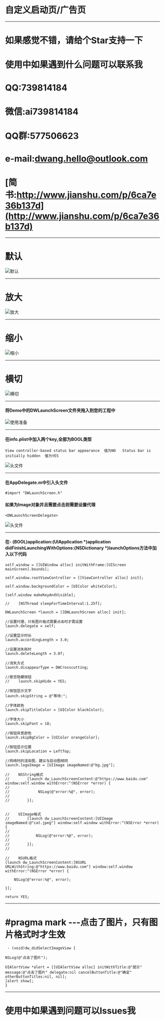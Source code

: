 # 自定义启动页/广告页
---
# 如果感觉不错，请给个Star支持一下
# 使用中如果遇到什么问题可以联系我
# QQ:739814184 
# 微信:ai739814184
# QQ群:577506623
# e-mail:dwang.hello@outlook.com
# [简书:http://www.jianshu.com/p/6ca7e36b137d](http://www.jianshu.com/p/6ca7e36b137d)
---
# 默认
![默认](https://github.com/dwanghello/DWLaunchScreenTest/blob/master/DWLaunchScreenTest/默认.gif)

---
# 放大
![放大](https://github.com/dwanghello/DWLaunchScreenTest/blob/master/DWLaunchScreenTest/放大.gif)

---
# 缩小
![缩小](https://github.com/dwanghello/DWLaunchScreenTest/blob/master/DWLaunchScreenTest/缩小.gif)

---
# 横切
![横切](https://github.com/dwanghello/DWLaunchScreenTest/blob/master/DWLaunchScreenTest/横切.gif)

---
#### 将Demo中的DWLaunchScreen文件夹拖入到您的工程中
![使用准备](https://github.com/dwanghello/DWLaunchScreenTest/blob/master/DWLaunchScreenTest/使用准备.png)


---
#### 在info.plist中加入两个key,全部为BOOL类型
    
    View controller-based status bar appearance  值为NO   Status bar is initially hidden  值为YES
![头文件](https://github.com/dwanghello/DWLaunchScreenTest/blob/master/DWLaunchScreenTest/infoPlist.png)

---
#### 在AppDelegate.m中引入头文件
    #import "DWLaunchScreen.h"
    
#### 如果为Image对象并且需要点击则需要设置代理
    <DWLaunchScreenDelegate>
![头文件](https://github.com/dwanghello/DWLaunchScreenTest/blob/master/DWLaunchScreenTest/头文件.png)
    
---
#### 在- (BOOL)application:(UIApplication *)application didFinishLaunchingWithOptions:(NSDictionary *)launchOptions方法中加入以下代码
    
    self.window = [[UIWindow alloc] initWithFrame:[UIScreen mainScreen].bounds];
    
    self.window.rootViewController = [[ViewController alloc] init];
    
    self.window.backgroundColor = [UIColor whiteColor];
    
    [self.window makeKeyAndVisible];
    
    //    [NSThread sleepForTimeInterval:1.25f];
    
    DWLaunchScreen *launch = [[DWLaunchScreen alloc] init];
    
    //设置代理，只有图片格式需要点击时才需设置
    launch.delegate = self;
    
    //设置显示时长
    launch.accordingLength = 3.0;
    
    //设置消失耗时
    launch.deleteLength = 3.0f;
    
    //消失方式
    launch.disappearType = DWCrosscutting;
    
    //是否隐藏按钮
    //    launch.skipHide = YES;
    
    //按钮显示文字
    launch.skipString = @"等待:";
    
    //字体颜色
    launch.skipTitleColor = [UIColor blackColor];
    
    //字体大小
    launch.skipFont = 18;
    
    //按钮背景颜色
    launch.skipBgColor = [UIColor orangeColor];
    
    //按钮显示位置
    launch.skipLocation = LeftTop;
    
    //网络时的渲染图，建议与启动图相同
    launch.logoImage = [UIImage imageNamed:@"bg.jpg"];
    
    //    NSString格式
    //        [launch dw_LaunchScreenContent:@"https://www.baidu.com" window:self.window withError:^(NSError *error) {
    //    
    //             NSLog(@"error:%@", error);
    //    
    //        }];
    
    
    //    UIImage格式
    //        [launch dw_LaunchScreenContent:[UIImage imageNamed:@"cat.jpeg"] window:self.window withError:^(NSError *error) {
    //    
    //            NSLog(@"error:%@", error);
    //    
    //        }];
    //    
    
    //    NSURL格式
    [launch dw_LaunchScreenContent:[NSURL URLWithString:@"https://www.baidu.com"] window:self.window withError:^(NSError *error) {
        
        NSLog(@"error:%@", error);
    
    }];
    
    return YES;

---
# #pragma mark ---点击了图片，只有图片格式时才生效
     - (void)dw_didSelectImageView {
    
    NSLog(@"点击了图片");
    
    UIAlertView *alert = [[UIAlertView alloc] initWithTitle:@"提示" message:@"点击了图片" delegate:nil cancelButtonTitle:@"确定" otherButtonTitles:nil, nil];
    [alert show];
    }

---
# 使用中如果遇到问题可以Issues我




